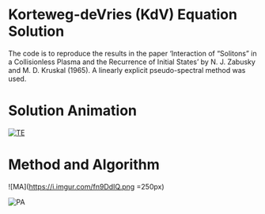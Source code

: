 # Korteweg-deVries (KdV) Equation Solution
The code is to reproduce the results in the paper ‘Interaction of “Solitons” in a Collisionless Plasma and the Recurrence of Initial States’ by N. J. Zabusky and M. D. Kruskal (1965). A linearly explicit pseudo-spectral method was used.

# Solution Animation
[![TE](https://i.imgur.com/7HmQU8z.png)](https://www.youtube.com/watch?v=lxDQk1vnte4 "TE")

# Method and Algorithm
![MA](https://i.imgur.com/fn9DdIQ.png =250px)

![PA](https://i.imgur.com/E5OBqf4.png)
 
